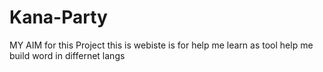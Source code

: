 # Kana-Party

MY AIM for this Project 
this is webiste is for help me learn as tool
help me build word in differnet langs
